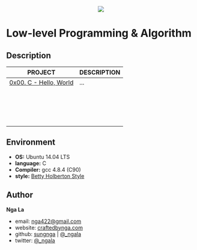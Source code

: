 <p align="center">
  <img src="http://www.holbertonschool.com/holberton-logo.png">
</p>

# Low-level Programming & Algorithm

## Description


PROJECT | DESCRIPTION
----|----
[0x00. C - Hello, World](./0x00-python-hello_world) | ...
[](./) | 
[](./) | 
[](./) | 
[](./) | 
[](./) | 
[](./) | [](./) | 
[](./) | 
[](./) | 
[](./) | 
[](./) | 
[](./) | 
[](./) | 
[](./) | 
[](./) | 
[](./) | 
[](./) | 
[](./) | 

## Environment

* __OS:__ Ubuntu 14.04 LTS
* __language:__ C
* __Compiler:__ gcc 4.8.4 (C90)
* __style:__ [Betty Holberton Style](https://github.com/holbertonschool/Betty)

## Author

**Nga La**
* email: [nga422@gmail.com](nga422@gmail.com)
* website: [craftedbynga.com](www.craftedbynga.com)
* github: [sungnga](https://github.com/sungnga) | [@_ngala](https://twitter.com/_ngala)
* twitter: [@_ngala](https://twitter.com/_ngala)